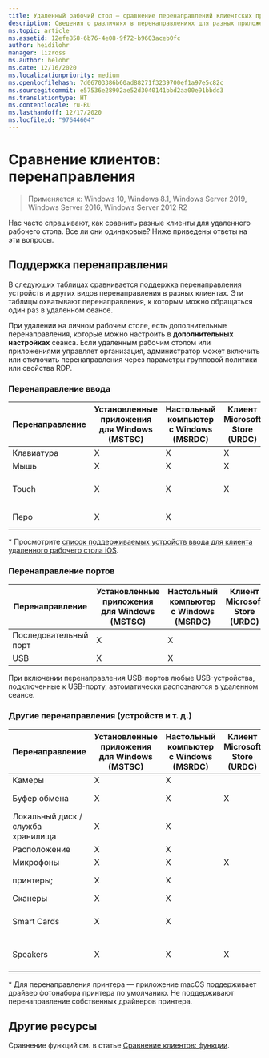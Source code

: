 ```yaml
---
title: Удаленный рабочий стол — сравнение перенаправлений клиентских приложений
description: Сведения о различиях в перенаправлениях для разных приложений удаленного рабочего стола.
ms.topic: article
ms.assetid: 12efe858-6b76-4e08-9f72-b9603aceb0fc
author: heidilohr
manager: lizross
ms.author: helohr
ms.date: 12/16/2020
ms.localizationpriority: medium
ms.openlocfilehash: 7d06703386b60ad88271f3239700ef1a97e5c82c
ms.sourcegitcommit: e57536e28902ae52d3040141bbd2aa00e91bbdd3
ms.translationtype: HT
ms.contentlocale: ru-RU
ms.lasthandoff: 12/17/2020
ms.locfileid: "97644604"
---
```

# <a name="compare-the-clients-redirections"></a>Сравнение клиентов: перенаправления

>Применяется к: Windows 10, Windows 8.1, Windows Server 2019, Windows Server 2016, Windows Server 2012 R2

Нас часто спрашивают, как сравнить разные клиенты для удаленного рабочего стола. Все ли они одинаковые? Ниже приведены ответы на эти вопросы.

## <a name="redirection-support"></a>Поддержка перенаправления

В следующих таблицах сравнивается поддержка перенаправления устройств и других видов перенаправления в разных клиентах. Эти таблицы охватывают перенаправления, к которым можно обращаться один раз в удаленном сеансе.

При удалении на личном рабочем столе, есть дополнительные перенаправления, которые можно настроить в **дополнительных настройках** сеанса. Если удаленным рабочим столом или приложениями управляет организация, администратор может включить или отключить перенаправления через параметры групповой политики или свойства RDP.

### <a name="input-redirection"></a>Перенаправление ввода

| Перенаправление | Установленные приложения для Windows</br>(MSTSC) | Настольный компьютер с Windows</br>(MSRDC) | Клиент Microsoft Store</br>(URDC) | Android | iOS | macOS | Веб-клиент    |
|-------------|---------------------------|-----------------------------|---------------|---------|-----|-------|---------------|
| Клавиатура    | X                         | X                           | X             | X       | X   | X     | X             |
| Мышь       | X                         | X                           | X             | X       | Х\* | X     | X             |
| Touch       | X                         | X                           | X             | X       | X   |       | X (за исключением IE) |
| Перо         | X                         | X                           |               | X (как касание) |  X (как касание)  |       |               |

* Просмотрите [список поддерживаемых устройств ввода для клиента удаленного рабочего стола iOS](remote-desktop-ios.md#supported-input-devices).

### <a name="port-redirection"></a>Перенаправление портов

| Перенаправление | Установленные приложения для Windows</br>(MSTSC) | Настольный компьютер с Windows</br>(MSRDC) | Клиент Microsoft Store</br>(URDC) | Android | iOS | macOS | Веб-клиент |
|-------------|---------------------------|-----------------------------|---------------|---------|-----|-------|------------|
| Последовательный порт | X                         | X                           |               |         |     |       |            |
| USB         | X                         | X                           |               |         |     |       |            |

При включении перенаправления USB-портов любые USB-устройства, подключенные к USB-порту, автоматически распознаются в удаленном сеансе.

### <a name="other-redirection-devices-etc"></a>Другие перенаправления (устройств и т. д.)

| Перенаправление         | Установленные приложения для Windows</br>(MSTSC) | Настольный компьютер с Windows</br>(MSRDC) | Клиент Microsoft Store</br>(URDC) | Android | iOS         | macOS                           | Веб-клиент    |
|---------------------|---------------------------|-----------------------------|---------------|---------|-------------|---------------------------------|---------------|
| Камеры             | X                         | X                           |               |     X    |   X         | X                               |               |
| Буфер обмена           | X                         | X                           | X             | Текст    | Текст, изображения | X                               | текст          |
| Локальный диск /служба хранилища | X                         | X                           |               | X       |   X        | X                               |               |
| Расположение            | X                         | X                           |               |         |             |                                 |               |
| Микрофоны         | X                         | X                           | X             |         |  X          | X                               |               |
| принтеры;            | X                         | X                           |               |         |             | X (только для CUPS)                   | Печать в PDF     |
| Сканеры            | X                         | X                           |               |         |             |                                 |               |
| Smart Cards         | X                         | X                           |               |         |             | X (вход в Windows не поддерживается) |               |
| Speakers            | X                         | X                           | X             | X       | X           | X                               | X (за исключением IE) |

\* Для перенаправления принтера — приложение macOS поддерживает драйвер фотонабора принтера по умолчанию. Не поддерживают перенаправление собственных драйверов принтера.

## <a name="other-resources"></a>Другие ресурсы

Сравнение функций см. в статье [Сравнение клиентов: функции](remote-desktop-features.md).
